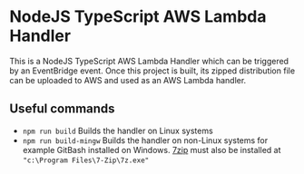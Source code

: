 # NodeJS TypeScript AWS Lambda Handler

This is a NodeJS TypeScript AWS Lambda Handler which can be triggered by an EventBridge event. Once this project is built, its zipped distribution file can be uploaded to AWS and used as an AWS Lambda handler.

## Useful commands

- `npm run build` Builds the handler on Linux systems
- `npm run build-mingw` Builds the handler on non-Linux systems for example GitBash installed on Windows. [7zip](https://www.7-zip.org/) must also be installed at `"c:\Program Files\7-Zip\7z.exe"`
